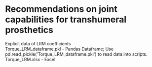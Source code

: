 # Recommendations on joint capabilities for transhumeral prosthetics
Explicit data of LRM coefficients <br>
Torque_LRM_dataframe.pkl - Pandas Dataframe; Use pd.read_pickle('Torque_LRM_dataframe.pkl') to read data into scripts. <br>
Torque_LRM.xlsx - Excel <br>
